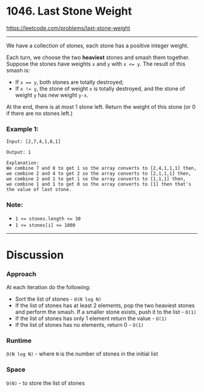 # 1046. Last Stone Weight

https://leetcode.com/problems/last-stone-weight

---

We have a collection of stones, each stone has a positive integer weight.

Each turn, we choose the two **heaviest** stones and smash them together.  Suppose the stones have weights `x` and `y` with `x <= y`.  The result of this smash is:

- If `x == y`, both stones are totally destroyed;
- If `x != y`, the stone of weight `x` is totally destroyed, and the stone of weight `y` has new weight `y-x`.

At the end, there is at most 1 stone left.  Return the weight of this stone (or 0 if there are no stones left.)

 

### Example 1:
```
Input: [2,7,4,1,8,1]
```
```
Output: 1
```
```
Explanation: 
We combine 7 and 8 to get 1 so the array converts to [2,4,1,1,1] then,
we combine 2 and 4 to get 2 so the array converts to [2,1,1,1] then,
we combine 2 and 1 to get 1 so the array converts to [1,1,1] then,
we combine 1 and 1 to get 0 so the array converts to [1] then that's the value of last stone.
```
 
### Note:

- `1 <= stones.length <= 30`
- `1 <= stones[i] <= 1000`

---

# Discussion

### Approach
At each iteration do the following:
  - Sort the list of stones - `O(N log N)`
  - If the list of stones has at least 2 elements, pop the two heaviest stones and perform the smash. If a smaller stone exists, push it to the list - `O(1)`
  - If the list of stones has only 1 element return the value - `O(1)`
  - If the list of stones has no elements, return 0 - `O(1)`

### Runtime
`O(N log N)` - where `N` is the number of stones in the initial list

### Space
`O(N)` - to store the list of stones
